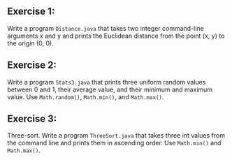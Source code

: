 ## Exercise 1:
Write a program `Distance.java` that takes two integer command-line arguments x and y and prints the Euclidean distance from the point (x, y) to the origin (0, 0).

## Exercise 2:
Write a program `Stats3.java` that prints three uniform random values between 0 and 1, their average value, and their minimum and maximum value. Use ```Math.random()```, ```Math.min()```, and ```Math.max()```.

## Exercise 3:
Three-sort. Write a program `ThreeSort.java` that takes three int values from the command line and prints them in ascending order. Use ```Math.min()``` and ```Math.max()```.
